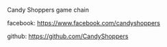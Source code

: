 Candy Shoppers game chain

facebook:  https://www.facebook.com/candyshoppers

github:    https://github.com/CandyShoppers
